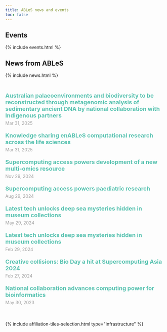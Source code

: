 ```yaml
---
title: ABLeS news and events
toc: false
---
```


## Events

{% include events.html %}

## News from ABLeS

{% include news.html %}

<br/>

<div style="width: 100%; margin: auto;">
    <div class="container">
        <ul style="list-style-type: none; padding: 0;">
            <!-- Blog Post 1 -->
            <li style="margin-bottom: 20px;">
                <a href="https://www.biocommons.org.au/news/ciehf" style="text-decoration: none; color: black;">
                    <h3 style="margin: 0; font-size: 18px; color: #5ac3b1;">Australian palaeoenvironments and biodiversity to be reconstructed through metagenomic analysis of sedimentary ancient DNA by national collaboration with Indigenous partners</h3>
                </a>
                <p style="margin: 5px 0 0; font-size: 14px; color: #a0a0a0;">Mar 31, 2025</p>
            </li>
            <!-- Blog Post 2 -->
            <li style="margin-bottom: 20px;">
                <a href="https://www.biocommons.org.au/news/ables-user-group-meetings" style="text-decoration: none; color: black;">
                    <h3 style="margin: 0; font-size: 18px; color: #5ac3b1;">Knowledge sharing enABLeS computational research across the life sciences</h3>
                </a>
                <p style="margin: 5px 0 0; font-size: 14px; color: #a0a0a0;">Mar 31, 2025</p>
            </li>
            <!-- Blog Post 3 -->
            <li style="margin-bottom: 20px;">
                <a href="https://www.biocommons.org.au/news/ables-icgrc" style="text-decoration: none; color: black;">
                    <h3 style="margin: 0; font-size: 18px; color: #5ac3b1;">Supercomputing access powers development of a new multi-omics resource</h3>
                </a>
                <p style="margin: 5px 0 0; font-size: 14px; color: #a0a0a0;">Nov 29, 2024</p>
            </li>
            <!-- Blog Post 4 -->
            <li style="margin-bottom: 20px;">
                <a href="https://www.biocommons.org.au/news/thekids-ables" style="text-decoration: none; color: black;">
                    <h3 style="margin: 0; font-size: 18px; color: #5ac3b1;">Supercomputing access powers paediatric research</h3>
                </a>
                <p style="margin: 5px 0 0; font-size: 14px; color: #a0a0a0;">Aug 29, 2024</p>
            </li>
            <!-- Blog Post 5 -->
            <li style="margin-bottom: 20px;">
                <a href="https://www.biocommons.org.au/news/deep-sea-ables" style="text-decoration: none; color: black;">
                    <h3 style="margin: 0; font-size: 18px; color: #5ac3b1;">Latest tech unlocks deep sea mysteries hidden in museum collections</h3>
                </a>
                <p style="margin: 5px 0 0; font-size: 14px; color: #a0a0a0;">May 29, 2024</p>
            </li>
            <!-- Blog Post 6 -->
            <li style="margin-bottom: 20px;">
                <a href="https://www.biocommons.org.au/news/ables-webinar2024" style="text-decoration: none; color: black;">
                    <h3 style="margin: 0; font-size: 18px; color: #5ac3b1;">Latest tech unlocks deep sea mysteries hidden in museum collections</h3>
                </a>
                <p style="margin: 5px 0 0; font-size: 14px; color: #a0a0a0;">Feb 29, 2024</p>
            </li>
            <!-- Blog Post 7 -->
            <li style="margin-bottom: 20px;">
                <a href="https://www.biocommons.org.au/news/sca2024-wrap" style="text-decoration: none; color: black;">
                    <h3 style="margin: 0; font-size: 18px; color: #5ac3b1;">Creative collisions: Bio Day a hit at Supercomputing Asia 2024</h3>
                </a>
                <p style="margin: 5px 0 0; font-size: 14px; color: #a0a0a0;">Feb 27, 2024</p>
            </li>
            <!-- Blog Post 8 -->
            <li style="margin-bottom: 20px;">
                <a href="https://www.biocommons.org.au/news/pawsey-access" style="text-decoration: none; color: black;">
                    <h3 style="margin: 0; font-size: 18px; color: #5ac3b1;">National collaboration advances computing power for bioinformatics</h3>
                </a>
                <p style="margin: 5px 0 0; font-size: 14px; color: #a0a0a0;">May 30, 2023</p>
            </li>
        </ul>
    </div>
</div>

<br/>

{% include affiliation-tiles-selection.html type="infrastructure" %}



